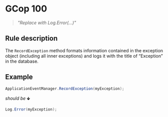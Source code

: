 ﻿# GCop 100

> *"Replace with Log.Error(...)"*

## Rule description

The `RecordException` method formats information contained in the exception object (including all inner exceptions) and logs it with the title of “Exception” in the database. 

## Example

```csharp
ApplicationEventManager.RecordException(myException);
```

*should be* 🡻

```csharp
Log.Error(myException);
```